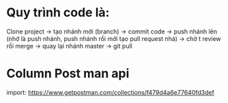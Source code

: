 # Quy trình code là:

Clone project -> tạo nhánh mới (branch) -> commit code -> push nhánh lên (nhớ là push nhánh, push nhánh rồi mới tạo pull request nhá) -> chờ t review rồi merge -> quay lại nhánh master -> git pull

# Column Post man api

import: https://www.getpostman.com/collections/f479d4a6e77640fd3def
